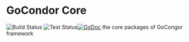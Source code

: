 # GoCondor Core 
![Build Status](https://github.com/gocondor/core/actions/workflows/build-master.yml/badge.svg) ![Test Status](https://github.com/gocondor/core/actions/workflows/test-master.yml/badge.svg)[![GoDoc](https://godoc.org/github.com/gocondor/core?status.svg)](https://godoc.org/github.com/gocondor/core)
the core packages of GoCongor framework
